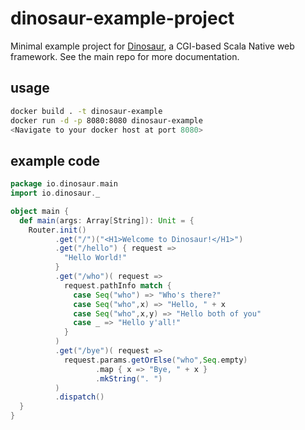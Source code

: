 # dinosaur-example-project
Minimal example project for [Dinosaur](https://github.com/rwhaling/dinosaur), a CGI-based Scala Native web framework.  See the main repo for more documentation.

## usage

```sh
docker build . -t dinosaur-example
docker run -d -p 8080:8080 dinosaur-example
<Navigate to your docker host at port 8080>
```

## example code

```scala
package io.dinosaur.main
import io.dinosaur._

object main {
  def main(args: Array[String]): Unit = {
    Router.init()
          .get("/")("<H1>Welcome to Dinosaur!</H1>")
          .get("/hello") { request =>
            "Hello World!"
          }
          .get("/who")( request =>
            request.pathInfo match {
              case Seq("who") => "Who's there?"
              case Seq("who",x) => "Hello, " + x
              case Seq("who",x,y) => "Hello both of you"
              case _ => "Hello y'all!"
            }
          )
          .get("/bye")( request =>
            request.params.getOrElse("who",Seq.empty)
                   .map { x => "Bye, " + x }
                   .mkString(". ")
          )
          .dispatch()
  }
}
```
